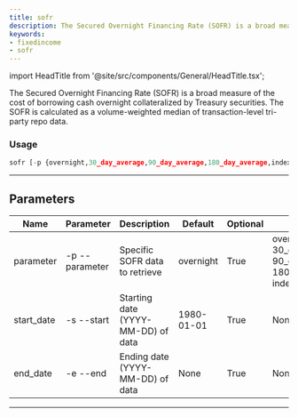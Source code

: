 ```yaml
---
title: sofr
description: The Secured Overnight Financing Rate (SOFR) is a broad measure of the cost of borrowing cash overnight collateralized by Treasury securities
keywords:
- fixedincome
- sofr
---
```


import HeadTitle from '@site/src/components/General/HeadTitle.tsx';

<HeadTitle title="fixedincome /sofr - Reference | OpenBB Terminal Docs" />

The Secured Overnight Financing Rate (SOFR) is a broad measure of the cost of borrowing cash overnight collateralized by Treasury securities. The SOFR is calculated as a volume-weighted median of transaction-level tri-party repo data.

### Usage

```python wordwrap
sofr [-p {overnight,30_day_average,90_day_average,180_day_average,index}] [-s START_DATE] [-e END_DATE]
```

---

## Parameters

| Name | Parameter | Description | Default | Optional | Choices |
| ---- | --------- | ----------- | ------- | -------- | ------- |
| parameter | -p  --parameter | Specific SOFR data to retrieve | overnight | True | overnight, 30_day_average, 90_day_average, 180_day_average, index |
| start_date | -s  --start | Starting date (YYYY-MM-DD) of data | 1980-01-01 | True | None |
| end_date | -e  --end | Ending date (YYYY-MM-DD) of data | None | True | None |

---
